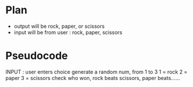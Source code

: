 # Plan
- output will be  rock, paper, or scissors
- input will be from user : rock, paper, scissors

# Pseudocode
INPUT : user enters choice
generate a random num, from 1 to 3
1 = rock
2 = paper
3 = scissors 
check who won, rock beats scissors, paper beats......
